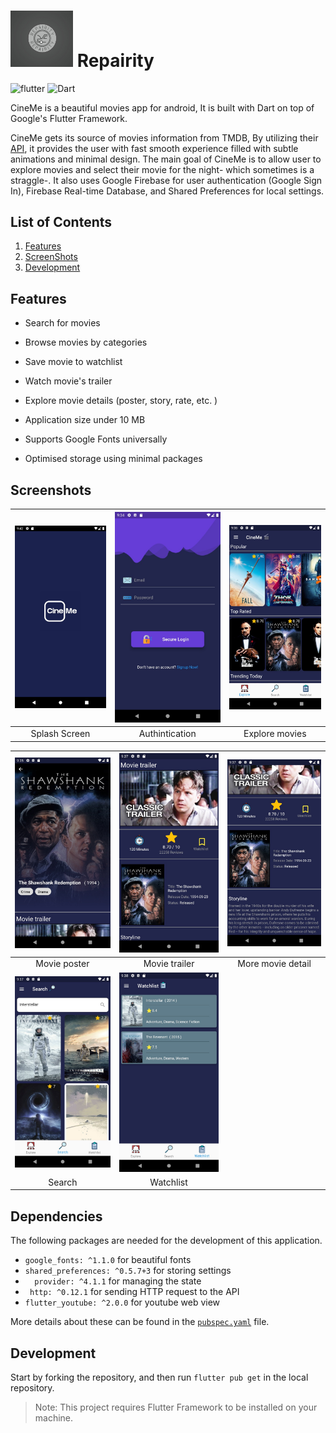 # <img src="https://github.com/fares-q44/repairity/blob/main/assets/images/appLogo.jpg" alt="icon" width=100>  Repairity



![flutter](https://img.shields.io/badge/Flutter-Framework-green?logo=flutter)    ![Dart](https://img.shields.io/badge/Dart-Language-blue?logo=dart) 


CineMe is a beautiful movies app for android, It is built with Dart on top of Google's Flutter Framework.


CineMe gets its source of movies information from TMDB, By utilizing their [API](https://developers.themoviedb.org/3/getting-started/introduction), it provides the user with fast smooth experience filled with subtle animations and minimal design. The main goal of CineMe is to allow user to explore movies and select their movie for the night- which sometimes is a straggle-. It also uses Google Firebase for user authentication (Google Sign In), Firebase Real-time Database, and Shared Preferences for local settings.

## List of Contents

1. [Features](#features)
2. [ScreenShots](#screenshots)
5. [Development](#development)


## Features

- Search for movies

- Browse movies by categories

- Save movie to watchlist

- Watch movie's trailer

- Explore movie details (poster, story, rate, etc. )
- Application size under 10 MB
- Supports Google Fonts universally
- Optimised storage using minimal packages

## Screenshots
| <img src="https://github.com/fares-q44/CineMe/blob/main/assets/Screenshots/1.jpeg" width="250"> |<img src="https://github.com/fares-q44/CineMe/blob/main/assets/Screenshots/2.jpeg" width="250"> |  <img src="https://github.com/fares-q44/CineMe/blob/main/assets/Screenshots/3.jpeg" width="250"> |
|:------------:|:------------:| :------------:|
| Splash Screen | Authintication | Explore movies

| <img src="https://github.com/fares-q44/CineMe/blob/main/assets/Screenshots/4.jpeg" width="250"> |  <img src="https://github.com/fares-q44/CineMe/blob/main/assets/Screenshots/5.jpeg" width="250"> |<img src="https://github.com/fares-q44/CineMe/blob/main/assets/Screenshots/6.jpeg" width="250"> |  
|:------------:|:------------:| :------------:|
| Movie poster | Movie trailer | More movie detail 
| <img src="https://github.com/fares-q44/CineMe/blob/main/assets/Screenshots/7.jpeg" width="250"> | <img src="https://github.com/fares-q44/CineMe/blob/main/assets/Screenshots/9.jpeg" width="250">
| Search | Watchlist



  


## Dependencies

The following packages are needed for the development of this application.


- `google_fonts: ^1.1.0` for beautiful fonts
- `shared_preferences: ^0.5.7+3` for storing settings
-  `  provider: ^4.1.1` for managing the state
-  ` http: ^0.12.1` for sending HTTP request to the API
-  `flutter_youtube: ^2.0.0`  for youtube web view



More details about these can be found in the [`pubspec.yaml`](https://github.com/fares-q44/CineMe/blob/master/pubspec.yaml) file.



## Development

Start by forking the repository, and then run `flutter pub get` in the local repository. 
>Note: This project requires Flutter Framework to be installed on your machine.
